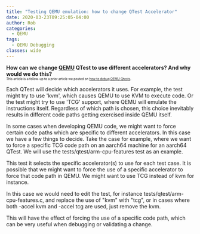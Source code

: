 ```yaml
---
title: "Testing QEMU emulation: how to change QTest Accelerator"
date: 2020-03-23T09:25:05-04:00
author: Rob
categories:
  - QEMU
tags:
  - QEMU Debugging
classes: wide
---
```

<B>How can we change [QEMU](https://www.qemu.org/)  QTest to use different accelerators?  And why would we do this?</B><BR>
<span style="font-size:60%">This article is a follow-up to a prior article we posted on [how to debug QEMU Qtests](../debug-qemu-qtests).</span>

Each QTest will decide which accelerators it uses.  For example, the test might try to use 'kvm', which causes QEMU to use KVM to execute code. Or the test might try to use 'TCG' support, where QEMU will emulate the instructions itself.  Regardless of which path is chosen, this choice inevitably results in different code paths getting exercised inside QEMU itself.

In some cases when developing QEMU code, we might want to force certain code paths which are specific to different accelerators.  In this case we have a few things to decide.  Take the case for example, where we want to force a specific TCG code path on an aarch64 machine for an aarch64 QTest.  We will use the tests/qtest/arm-cpu-features test as an example.

This test it selects the specific accelerator(s) to use for each test case.  It is possible that we might want to force the use of a specific accelerator to force that code path in QEMU.  We might want to use TCG instead of kvm for instance.   

In this case we would need to edit the test, for instance tests/qtest/arm-cpu-features.c, and replace the use of "kvm" with "tcg", or in cases where both -accel kvm and -accel tcg are used, just remove the kvm.

This will have the effect of forcing the use of a specific code path, which can be very useful when debugging or validating a change.
 
